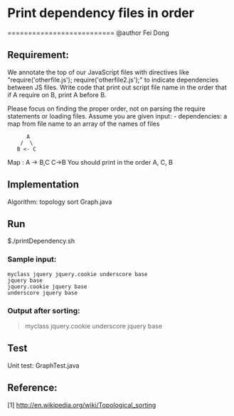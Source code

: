 # Print dependency files in order
==========================
@author Fei Dong

## Requirement:
We annotate the top of our JavaScript files with directives like "require('otherfile.js'); require('otherfile2.js');" to indicate dependencies between JS files. Write code that print out script file name in the order that if A require on B, print A before B. 

Please focus on finding the proper order, not on parsing the require statements or loading files. Assume you are given input: 
    - dependencies: a map from file name to an array of the names of files

          A
        /  \
       B <- C
Map : A -> B,C
          C->B
You should print in the order A, C, B

## Implementation
Algorithm: topology sort
Graph.java

## Run 
$./printDependency.sh

### Sample input:

    myclass jquery jquery.cookie underscore base
    jquery base
    jquery.cookie jquery base
    underscore jquery base

### Output after sorting:
>myclass jquery.cookie underscore jquery base

## Test
Unit test: GraphTest.java

## Reference:
[1] http://en.wikipedia.org/wiki/Topological_sorting
